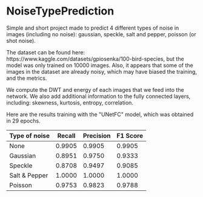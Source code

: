 # NoiseTypePrediction
<p> Simple and short project made to predict 4 different types of noise in images (including no noise): gaussian, speckle, salt and pepper, poisson (or shot noise).
</p>
<p> The dataset can be found here: https://www.kaggle.com/datasets/gpiosenka/100-bird-species, but the model was only trained on 10000 images. Also, it appears that some of the images in the dataset are already noisy, which may have biased the training, and the metrics.
</p>
<p> We compute the DWT and energy of each images that we feed into the network. We also add additional information to the fully connected layers, including: skewness, kurtosis, entropy, correlation.
</p>
<p> Here are the results training with the "UNetFC" model, which was obtained in 29 epochs.
</p>

| Type of noise | Recall | Precision | F1 Score |
| ------------- | ------ | --------- | -------- |
| None          | 0.9905 | 0.9905    | 0.9905   |
| Gaussian      | 0.8951 | 0.9750    | 0.9333   |
| Speckle       | 0.8708 | 0.9497    | 0.9085   |
| Salt & Pepper | 1.0000 | 1.0000    | 1.0000   |
| Poisson       | 0.9753 | 0.9823    | 0.9788   |
